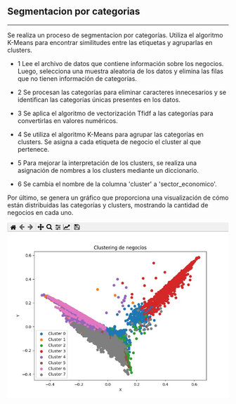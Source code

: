 ## **Segmentacion por categorias**   

---

Se realiza un proceso de segmentacion por categorías. Utiliza el algoritmo K-Means para encontrar similitudes entre las etiquetas y agruparlas en clusters.

* 1  Lee el archivo de datos que contiene información sobre los negocios. Luego, selecciona una muestra aleatoria de los datos y elimina las filas que no tienen información de categorías.

* 2 Se procesan las categorías para eliminar caracteres innecesarios y se identifican las categorías únicas presentes en los datos.

* 3 Se aplica el algoritmo de vectorización Tfidf a las categorías para convertirlas en valores numéricos.

* 4 Se utiliza el algoritmo K-Means para agrupar las categorías en clusters. Se asigna a cada etiqueta de negocio el cluster al que pertenece.

* 5 Para mejorar la interpretación de los clusters, se realiza una asignación de nombres a los clusters mediante un diccionario.

* 6 Se cambia el nombre de la columna 'cluster' a 'sector_economico'.

Por último, se genera un gráfico que proporciona una visualización de cómo están distribuidas las categorías y clusters, mostrando la cantidad de negocios en cada uno.

<img src="../img/cluster.jpeg"  >